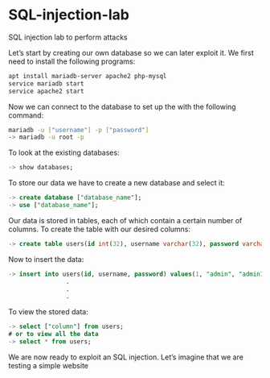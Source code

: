 # SQL-injection-lab
SQL injection lab to perform attacks

Let’s start by creating our own database so we can later exploit it. We first need to install the following programs:
```bash
apt install mariadb-server apache2 php-mysql
service mariadb start
service apache2 start
```
Now we can connect to the database to set up the with the following command:
```bash
mariadb -u ["username"] -p ["password"]
-> mariadb -u root -p
```
To look at the existing databases:
```SQL
-> show databases;
```
To store our data we have to create a new database and select it:
```SQL
-> create database ["database_name"];
-> use ["database_name"];
```
Our data is stored in tables, each of which contain a certain number of columns.
To create the table with our desired columns:
```SQL
-> create table users(id int(32), username varchar(32), password varchar(32), ["column"] ["datatype"]);
```
Now to insert the data:
```SQL
-> insert into users(id, username, password) values(1, "admin", "admin123$!");
				.
				.
				.
```
To view the stored data:
```SQL
-> select ["column"] from users;
# or to view all the data
-> select * from users;
```
We are now ready to exploit an SQL injection. Let’s imagine that we are testing a simple website
